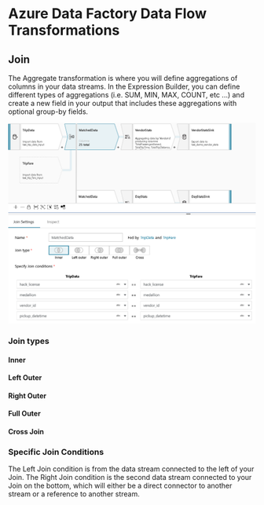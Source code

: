 # Azure Data Factory Data Flow Transformations

## Join

The Aggregate transformation is where you will define aggregations of columns in your data streams. In the Expression Builder, you can define different types of aggregations (i.e. SUM, MIN, MAX, COUNT, etc ...) and create a new field in your output that includes these aggregations with optional group-by fields.

![Join Transformation](../images/join.png "Join")

### Join types

#### Inner

#### Left Outer

#### Right Outer

#### Full Outer

#### Cross Join


### Specific Join Conditions

The Left Join condition is from the data stream connected to the left of your Join. The Right Join condition is the second data stream connected to your Join on the bottom, which will either be a direct connector to another stream or a reference to another stream.


